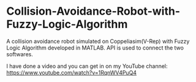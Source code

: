 # Collision-Avoidance-Robot-with-Fuzzy-Logic-Algorithm
A collision avoidance robot simulated on Coppeliasim(V-Rep) with Fuzzy Logic Algorithm developed in MATLAB. API is used to connect the two softwares.

I have done a video and you can get in on my YouTube channel: https://www.youtube.com/watch?v=1RqnWV4PuQ4
